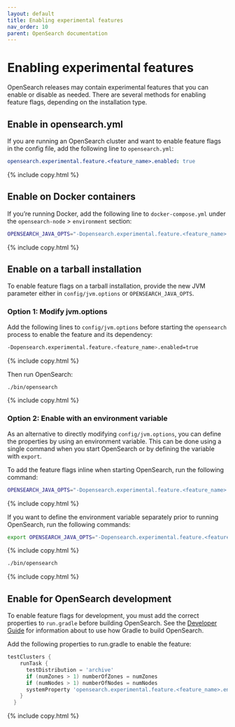 ```yaml
---
layout: default
title: Enabling experimental features
nav_order: 10
parent: OpenSearch documentation
---
```


# Enabling experimental features

OpenSearch releases may contain experimental features that you can enable or disable as needed. There are several methods for enabling feature flags, depending on the installation type. 

## Enable in opensearch.yml

If you are running an OpenSearch cluster and want to enable feature flags in the config file, add the following line to `opensearch.yml`:

```yaml
opensearch.experimental.feature.<feature_name>.enabled: true
```
{% include copy.html %}

## Enable on Docker containers

If you’re running Docker, add the following line to `docker-compose.yml` under the `opensearch-node` > `environment` section:

```bash
OPENSEARCH_JAVA_OPTS="-Dopensearch.experimental.feature.<feature_name>.enabled=true"
```
{% include copy.html %}

## Enable on a tarball installation

To enable feature flags on a tarball installation, provide the new JVM parameter either in `config/jvm.options` or `OPENSEARCH_JAVA_OPTS`.

### Option 1: Modify jvm.options

Add the following lines to `config/jvm.options` before starting the `opensearch` process to enable the feature and its dependency:

```bash
-Dopensearch.experimental.feature.<feature_name>.enabled=true
```
{% include copy.html %}

Then run OpenSearch:

```bash
./bin/opensearch
```
{% include copy.html %}

### Option 2: Enable with an environment variable

As an alternative to directly modifying `config/jvm.options`, you can define the properties by using an environment variable. This can be done using a single command when you start OpenSearch or by defining the variable with `export`.

To add the feature flags inline when starting OpenSearch, run the following command:

```bash
OPENSEARCH_JAVA_OPTS="-Dopensearch.experimental.feature.<feature_name>.enabled=true" ./opensearch-{{site.opensearch_version}}/bin/opensearch
```
{% include copy.html %}

If you want to define the environment variable separately prior to running OpenSearch, run the following commands:

```bash
export OPENSEARCH_JAVA_OPTS="-Dopensearch.experimental.feature.<feature_name>.enabled=true"
```
{% include copy.html %}

```bash
./bin/opensearch
```
{% include copy.html %}

## Enable for OpenSearch development

To enable feature flags for development, you must add the correct properties to `run.gradle` before building OpenSearch. See the [Developer Guide](https://github.com/opensearch-project/OpenSearch/blob/main/DEVELOPER_GUIDE.md) for information about to use how Gradle to build OpenSearch.

Add the following properties to run.gradle to enable the feature:

```gradle
testClusters {
    runTask {
      testDistribution = 'archive'
      if (numZones > 1) numberOfZones = numZones
      if (numNodes > 1) numberOfNodes = numNodes
      systemProperty 'opensearch.experimental.feature.<feature_name>.enabled', 'true'
    }
  }
```
{% include copy.html %}